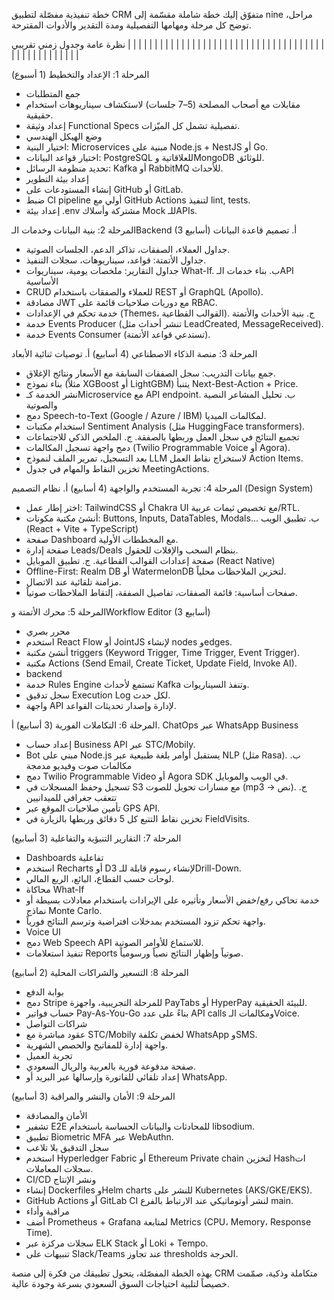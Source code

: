 خطة تنفيذية مفصّلة لتطبيق CRM متفوّق
إليك خطة شاملة مقسّمة إلى  nine مراحل، توضح كل مرحلة ومهامها التفصيلية ومدة التقدير والأدوات المقترحة.

نظرة عامة وجدول زمني تقريبي
|  |  |  |  | 
|  |  |  |  | 
|  |  |  |  | 
|  |  |  |  | 
|  |  |  |  | 
|  |  |  |  | 
|  |  |  |  | 
|  |  |  |  | 
|  |  |  |  | 
|  |  |  |  | 



المرحلة 1: الإعداد والتخطيط (1 أسبوع)
- جمع المتطلبات
- مقابلات مع أصحاب المصلحة (5–7 جلسات) لاستكشاف سيناريوهات استخدام حقيقية.
- إعداد وثيقة Functional Specs تفصيلية تشمل كل الميّزات.
- وضع الهيكل الهندسي
- اختيار البنية: Microservices مبنية على Node.js + NestJS أو Go.
- اختيار قواعد البيانات: PostgreSQL للعلاقاتية وMongoDB للوثائق.
- تحديد منظومة الرسائل: Kafka أو RabbitMQ للأحداث.
- إعداد بيئة التطوير
- إنشاء المستودعات على GitHub أو GitLab.
- ضبط CI pipeline أولي مع GitHub Actions لتنفيذ lint, tests.
- إعداد بيئة .env مشتركة وأسلاك Mock للـAPIs.

المرحلة 2: بنية البيانات وخدمات الـBackend (3 أسابيع)
أ. تصميم قاعدة البيانات
- جداول العملاء، الصفقات، تذاكر الدعم، الجلسات الصوتية.
- جداول الأتمتة: قواعد، سيناريوهات، سجلات التنفيذ.
- جداول التقارير: ملخصات يومية، سيناريوات What-If.
ب. بناء خدمات الـAPI الأساسية
- CRUD للعملاء والصفقات باستخدام REST أو GraphQL (Apollo).
- مصادقة JWT مع دوريات صلاحيات قائمة على RBAC.
- خدمة تحكم في الإعدادات (Themes، القوالب القطاعية).
ج. بنية الأحداث والأتمتة
- خدمة Events Producer (تنشر أحداث مثل LeadCreated, MessageReceived).
- خدمة Events Consumer (تستدعي قواعد الأتمتة).

المرحلة 3: منصة الذكاء الاصطناعي (4 أسابيع)
أ. توصيات ثنائية الأبعاد
- جمع بيانات التدريب: سجل الصفقات السابقة مع الأسعار ونتائج الإغلاق.
- بناء نموذج (مثلاً XGBoost أو LightGBM) يتنبأ Next-Best-Action + Price.
- نشر الخدمة كـMicroservice مع API endpoint.
ب. تحليل المشاعر النصية والصوتية
- دمج Speech-to-Text (Google / Azure / IBM) لمكالمات الميديا.
- استخدام مكتبات Sentiment Analysis (مثل HuggingFace transformers).
- تجميع النتائج في سجل العمل وربطها بالصفقة.
ج. الملخص الذكي للاجتماعات
- دمج واجهة تسجيل المكالمات (Twilio Programmable Voice أو Agora).
- بعد التسجيل، تمرير الملف لنموذج LLM لاستخراج نقاط العمل Action Items.
- تخزين النقاط والمهام في جدول MeetingActions.

المرحلة 4: تجربة المستخدم والواجهة (4 أسابيع)
أ. نظام التصميم (Design System)
- اختر إطار عمل: TailwindCSS أو Chakra UI مع تخصيص ثيمات عربية/RTL.
- أنشئ مكتبة مكونات: Buttons, Inputs, DataTables, Modals…
ب. تطبيق الويب (React + Vite + TypeScript)
- صفحة Dashboard مع المخططات الأولية.
- صفحة إدارة Leads/Deals بنظام السحب والإفلات للحقول.
- صفحة إعدادات القوالب القطاعية.
ج. تطبيق الموبايل (React Native)
- Offline-First: Realm DB أو WatermelonDB لتخزين الملاحظات محلياً.
- مزامنة تلقائية عند الاتصال.
- صفحات أساسية: قائمة الصفقات، تفاصيل الصفقة، إلتقاط الملاحظات صوتياً.

المرحلة 5: محرك الأتمتة وWorkflow Editor (3 أسابيع)
- محرر بصري
- استخدم React Flow أو JointJS لإنشاء nodes وedges.
- أنشئ مكتبة triggers (Keyword Trigger, Time Trigger, Event Trigger).
- مكتبة Actions (Send Email, Create Ticket, Update Field, Invoke AI).
- backend
- خدمة Rules Engine تستمع لأحداث Kafka وتنفذ السيناريوات.
- سجل تدقيق Execution Log لكل حدث.
- واجهة API لإدارة وإصدار تحديثات القواعد.

المرحلة 6: التكاملات الفورية (3 أسابيع)
أ. ChatOps عبر WhatsApp Business
- إعداد حساب Business API عبر STC/Mobily.
- Bot مبني على Node.js يستقبل أوامر بلغة طبيعية عبر NLP (مثل Rasa).
ب. مكالمات صوت وفيديو مدمجة
- دمج Twilio Programmable Video أو Agora SDK في الويب والموبايل.
- تسجيل وحفظ المسجلات في S3 مع مسارات تحويل للصوت (mp3 → نص).
ج. تتعقب جغرافي للميدانيين
- تأمين صلاحيات الموقع عبر GPS API.
- تخزين نقاط التتبع كل 5 دقائق وربطها بالزيارة في FieldVisits.

المرحلة 7: التقارير التنبؤية والتفاعلية (3 أسابيع)
- Dashboards تفاعلية
- استخدم Recharts أو D3 لإنشاء رسوم قابلة للـDrill-Down.
- لوحات حسب القطاع، البائع، الربع المالي.
- محاكاة What-If
- خدمة تحاكي رفع/خفض الأسعار وتأثيره على الإيرادات باستخدام معادلات بسيطة أو نماذج Monte Carlo.
- واجهة تحكم تزود المستخدم بمدخلات افتراضية وترسم النتائج فورياً.
- Voice UI
- دمج Web Speech API للاستماع للأوامر الصوتية.
- تنفيذ استعلامات Reports صوتياً وإظهار النتائج نصياً ورسومياً.

المرحلة 8: التسعير والشراكات المحلية (2 أسابيع)
- بوابة الدفع
- دمج Stripe للمرحلة التجريبية، واجهزة PayTabs أو HyperPay للبيئة الحقيقية.
- حساب فواتير Pay-As-You-Go بناءً على عدد API calls ومكالمات الـVoice.
- شراكات التواصل
- عقود مباشرة مع STC/Mobily لخفض تكلفة WhatsApp وSMS.
- واجهة إدارة للمفاتيح والحصص الشهرية.
- تجربة العميل
- صفحة مدفوعة فورية بالعربية والريال السعودي.
- إعداد تلقائي للفاتورة وإرسالها عبر البريد أو WhatsApp.

المرحلة 9: الأمان والنشر والمراقبة (3 أسابيع)
- الأمان والمصادقة
- تشفير E2E للمحادثات والبيانات الحساسة باستخدام libsodium.
- تطبيق Biometric MFA عبر WebAuthn.
- سجل التدقيق بلا تلاعب
- استخدم Hyperledger Fabric أو Ethereum Private chain لتخزين Hashات سجلات المعاملات.
- CI/CD ونشر الإنتاج
- إنشاء Dockerfiles وHelm charts للنشر على Kubernetes (AKS/GKE/EKS).
- GitHub Actions أو GitLab CI لنشر أوتوماتيكي عند الارتباط بالفرع main.
- مراقبة وأداء
- أضف Prometheus + Grafana لمتابعة Metrics (CPU، Memory، Response Time).
- سجلات مركزة عبر ELK Stack أو Loki + Tempo.
- تنبيهات على Slack/Teams عند تجاوز thresholds الحرجة.

بهذه الخطة المفصّلة، يتحول تطبيقك من فكرة إلى منصة CRM متكاملة وذكية، صمّمت خصيصاً لتلبية احتياجات السوق السعودي بسرعة وجودة عالية.
